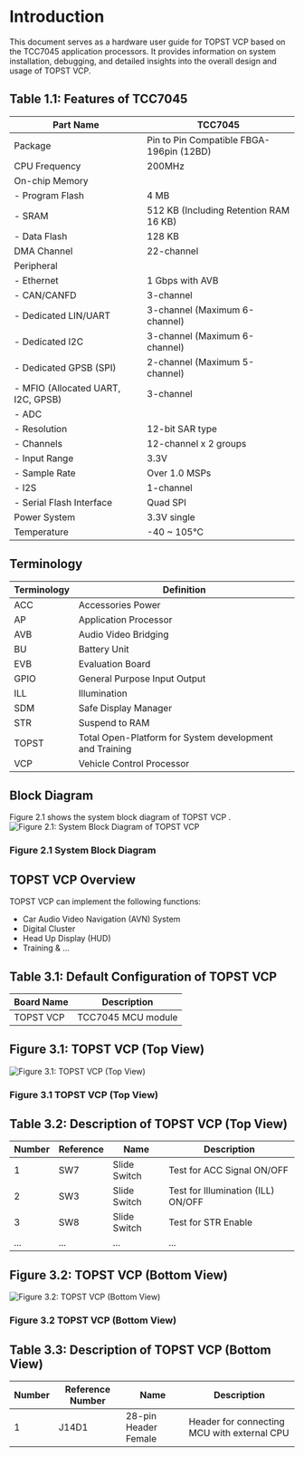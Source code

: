 # Introduction

This document serves as a hardware user guide for TOPST VCP based on the TCC7045 application processors. It provides information on system installation, debugging, and detailed insights into the overall design and usage of TOPST VCP.


## Table 1.1: Features of TCC7045
| Part Name        | TCC7045                              |
|------------------|--------------------------------------|
| Package          | Pin to Pin Compatible FBGA-196pin (12BD) |
| CPU Frequency    | 200MHz                               |
| On-chip Memory   |                                      |
| - Program Flash  | 4 MB                                 |
| - SRAM           | 512 KB (Including Retention RAM 16 KB) |
| - Data Flash     | 128 KB                               |
| DMA Channel      | 22-channel                           |
| Peripheral       |                                      |
| - Ethernet       | 1 Gbps with AVB                      |
| - CAN/CANFD      | 3-channel                            |
| - Dedicated LIN/UART | 3-channel (Maximum 6-channel)    |
| - Dedicated I2C  | 3-channel (Maximum 6-channel)        |
| - Dedicated GPSB (SPI) | 2-channel (Maximum 5-channel)   |
| - MFIO (Allocated UART, I2C, GPSB) | 3-channel     |
| - ADC            |                                      |
|   - Resolution  | 12-bit SAR type                      |
|   - Channels    | 12-channel x 2 groups                |
|   - Input Range | 3.3V                                 |
|   - Sample Rate | Over 1.0 MSPs                        |
| - I2S            | 1-channel                            |
| - Serial Flash Interface | Quad SPI                        |
| Power System     | 3.3V single                          |
| Temperature      | -40 ~ 105℃                          |


## Terminology
| Terminology | Definition                          |
|-------------|-------------------------------------|
| ACC         | Accessories Power                   |
| AP          | Application Processor               |
| AVB         | Audio Video Bridging                |
| BU          | Battery Unit                        |
| EVB         | Evaluation Board                    |
| GPIO        | General Purpose Input Output        |
| ILL         | Illumination                        |
| SDM         | Safe Display Manager                |
| STR         | Suspend to RAM                      |
| TOPST       | Total Open-Platform for System development and Training |
| VCP         | Vehicle Control Processor           |


## Block Diagram

  Figure 2.1 shows the system block diagram of TOPST VCP .
![Figure 2.1: System Block Diagram of TOPST VCP](https://github.com/Topst-Dev/Documentation/assets/161264431/b94d77ad-de93-4ee0-87c3-81dbb346fc02](https://github.com/Topst-Dev/Documentation/assets/161264431/bb5bbfdb-4fe0-4cfa-a8a2-0b7217bc07f7))
### Figure 2.1 System Block Diagram

## TOPST VCP Overview
TOPST VCP can implement the following functions:
- Car Audio Video Navigation (AVN) System
- Digital Cluster
- Head Up Display (HUD)
- Training & ...


## Table 3.1: Default Configuration of TOPST VCP
| Board Name | Description            |
|------------|------------------------|
| TOPST VCP  | TCC7045 MCU module     |


## Figure 3.1: TOPST VCP (Top View)
![Figure 3.1: TOPST VCP (Top View)](https://github.com/Topst-Dev/Documentation/assets/161264431/7c88cc0a-7814-43d8-8931-d10833bc92c2)
### Figure 3.1 TOPST VCP (Top View)

## Table 3.2: Description of TOPST VCP (Top View)
| Number | Reference | Name          | Description                               |
|--------|-----------|---------------|-------------------------------------------|
| 1      | SW7       | Slide Switch  | Test for ACC Signal ON/OFF                |
| 2      | SW3       | Slide Switch  | Test for Illumination (ILL) ON/OFF         |
| 3      | SW8       | Slide Switch  | Test for STR Enable                        |
| ...    | ...       | ...           | ...                                       |


## Figure 3.2: TOPST VCP (Bottom View)
![Figure 3.2: TOPST VCP (Bottom View)](https://github.com/Topst-Dev/Documentation/assets/161264431/6dd493c5-01b5-4425-a711-10c76a24eee2)
### Figure 3.2 TOPST VCP (Bottom View)


## Table 3.3: Description of TOPST VCP (Bottom View)
| Number | Reference Number | Name           | Description                           |
|--------|------------------|----------------|---------------------------------------|
| 1      | J14D1            | 28-pin Header Female | Header for connecting MCU with external CPU |

